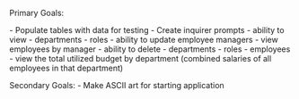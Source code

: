 Primary Goals:
<!-- - Create DB
        - Three Tables
            - Department
                - id INT PRIMARY KEY
                - name VARCHAR(30)
            - Role
                - id INT PRIMARY KEY
                - title VARCHAR(30)
                - salary DECIMAL
                - department_id INT
            - Employee
                - id INT PRIMARY KEY
                - first_name VARCHAR(30)
                - last_name VARCHAR(30)
                - role_id INT
                - manager_id INT --> - Populate tables with data for testing - Create inquirer prompts
<!-- - ability to add
            - departments
            - roles
            - employees --> - ability to view - departments - roles
<!-- - employees --> - ability to update employee managers - view employees by manager - ability to delete - departments - roles - employees - view the total utilized budget by department (combined salaries of all employees in that department)
  
Secondary Goals: - Make ASCII art for starting application
